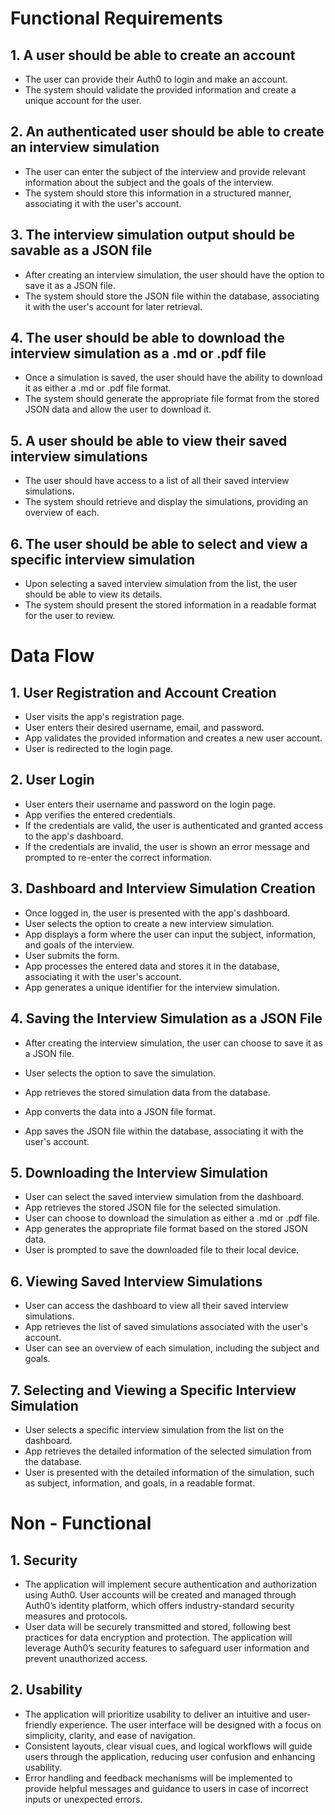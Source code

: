 
# Functional Requirements

## 1. A user should be able to create an account

* The user can provide their Auth0 to login and make an account.
* The system should validate the provided information and create a unique account for the user.

## 2. An authenticated user should be able to create an interview simulation

* The user can enter the subject of the interview and provide relevant information about the subject and the goals of the interview.
* The system should store this information in a structured manner, associating it with the user's account.

## 3. The interview simulation output should be savable as a JSON file

* After creating an interview simulation, the user should have the option to save it as a JSON file.
* The system should store the JSON file within the database, associating it with the user's account for later retrieval.

## 4. The user should be able to download the interview simulation as a .md or .pdf file

* Once a simulation is saved, the user should have the ability to download it as either a .md or .pdf file format.
* The system should generate the appropriate file format from the stored JSON data and allow the user to download it.

## 5. A user should be able to view their saved interview simulations

* The user should have access to a list of all their saved interview simulations.
* The system should retrieve and display the simulations, providing an overview of each.

## 6. The user should be able to select and view a specific interview simulation

* Upon selecting a saved interview simulation from the list, the user should be able to view its details.
* The system should present the stored information in a readable format for the user to review.

# Data Flow

## 1. User Registration and Account Creation

* User visits the app's registration page.
* User enters their desired username, email, and password.
* App validates the provided information and creates a new user account.
* User is redirected to the login page.

## 2. User Login

* User enters their username and password on the login page.
* App verifies the entered credentials.
* If the credentials are valid, the user is authenticated and granted access to the app's dashboard.
* If the credentials are invalid, the user is shown an error message and prompted to re-enter the correct information.

## 3. Dashboard and Interview Simulation Creation

* Once logged in, the user is presented with the app's dashboard.
* User selects the option to create a new interview simulation.
* App displays a form where the user can input the subject, information, and goals of the interview.
* User submits the form.
* App processes the entered data and stores it in the database, associating it with the user's account.
* App generates a unique identifier for the interview simulation.

## 4. Saving the Interview Simulation as a JSON File

* After creating the interview simulation, the user can choose to save it as a JSON file.

* User selects the option to save the simulation.
* App retrieves the stored simulation data from the database.
* App converts the data into a JSON file format.
* App saves the JSON file within the database, associating it with the user's account.

## 5. Downloading the Interview Simulation

* User can select the saved interview simulation from the dashboard.
* App retrieves the stored JSON file for the selected simulation.
* User can choose to download the simulation as either a .md or .pdf file.
* App generates the appropriate file format based on the stored JSON data.
* User is prompted to save the downloaded file to their local device.

## 6. Viewing Saved Interview Simulations

* User can access the dashboard to view all their saved interview simulations.
* App retrieves the list of saved simulations associated with the user's account.
* User can see an overview of each simulation, including the subject and goals.

## 7. Selecting and Viewing a Specific Interview Simulation

* User selects a specific interview simulation from the list on the dashboard.
* App retrieves the detailed information of the selected simulation from the database.
* User is presented with the detailed information of the simulation, such as subject, information, and goals, in a readable format.

# Non - Functional

## 1. Security

* The application will implement secure authentication and authorization using Auth0. User accounts will be created and managed through Auth0’s identity platform, which offers industry-standard security measures and protocols.
* User data will be securely transmitted and stored, following best practices for data encryption and protection. The application will leverage Auth0’s security features to safeguard user information and prevent unauthorized access.

## 2. Usability

* The application will prioritize usability to deliver an intuitive and user-friendly experience. The user interface will be designed with a focus on simplicity, clarity, and ease of navigation.
* Consistent layouts, clear visual cues, and logical workflows will guide users through the application, reducing user confusion and enhancing usability.
* Error handling and feedback mechanisms will be implemented to provide helpful messages and guidance to users in case of incorrect inputs or unexpected errors.
